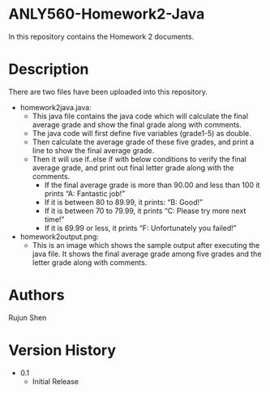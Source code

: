 # ANLY560-Homework2-Java

In this repository contains the Homework 2 documents. 

# Description

There are two files have been uploaded into this repository.

- homework2java.java:
  - This java file contains the java code which will calculate the final average grade and show the final grade along with comments.
  - The java code will first define five variables (grade1-5) as double.
  - Then calculate the average grade of these five grades, and print a line to show the final average grade.
  - Then it will use if..else if with below conditions to verify the final average grade, and print out final letter grade along with the comments.
    - If the final average grade is more than 90.00 and less than 100 it prints “A: Fantastic job!”
    - If it is between 80 to 89.99, it prints: “B: Good!”
    - If it is between 70 to 79.99, it prints “C: Please try more next time!”
    - If it is 69.99 or less, it prints “F: Unfortunately you failed!”
- homework2output.png:
  - This is an image which shows the sample output after executing the java file. It shows the final average grade among five grades and the letter grade along with comments.

# Authors

Rujun Shen

# Version History

- 0.1
  - Initial Release
